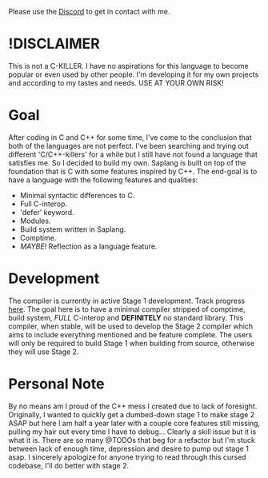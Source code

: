 Please use the [Discord](https://discord.gg/8nqP7npDhV) to get in contact with me.

# !DISCLAIMER
This is not a C-KILLER. I have no aspirations for this language to become popular or even used by other people. I'm developing it for my own projects and according to my tastes and needs. USE AT YOUR OWN RISK!

# Goal
After coding in C and C++ for some time, I've come to the conclusion that both of the languages are not perfect. I've been searching and trying out different 'C/C++-killers' for a while but I still have not found a language that satisfies me. So I decided to build my own.
Saplang is built on top of the foundation that is C with some features inspired by C++. The end-goal is to have a language with the following features and qualities:
* Minimal syntactic differences to C.
* Full C-interop.
* 'defer' keyword.
* Modules.
* Build system written in Saplang.
* Comptime.
* *MAYBE!* Reflection as a language feature.

# Development
The compiler is currently in active Stage 1 development. Track progress [here](https://github.com/users/nobu-x3/projects/1). The goal here is to have a minimal compiler stripped of comptime, build system, *FULL* C-interop and **DEFINITELY** no standard library. This compiler, when stable, will be used to develop the Stage 2 compiler which aims to include everything mentioned and be feature complete. The users will only be required to build Stage 1 when building from source, otherwise they will use Stage 2.

# Personal Note
By no means am I proud of the C++ mess I created due to lack of foresight. Originally, I wanted to quickly get a dumbed-down stage 1 to make stage 2 ASAP but here I am half a year later with a couple core features still missing, pulling my hair out every time I have to debug...
Clearly a skill issue but it is what it is. There are so many @TODOs that beg for a refactor but I'm stuck between lack of enough time, depression and desire to pump out stage 1 asap. I sincerely apologize for anyone trying to read through this cursed codebase, I'll do better with stage 2.
